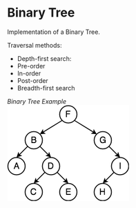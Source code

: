 Binary Tree
===========

Implementation of a Binary Tree.

Traversal methods:
- Depth-first search:
 - Pre-order
 - In-order
 - Post-order
- Breadth-first search

_Binary Tree Example_  
![Binary Tree Example](./BinaryTree.png)

